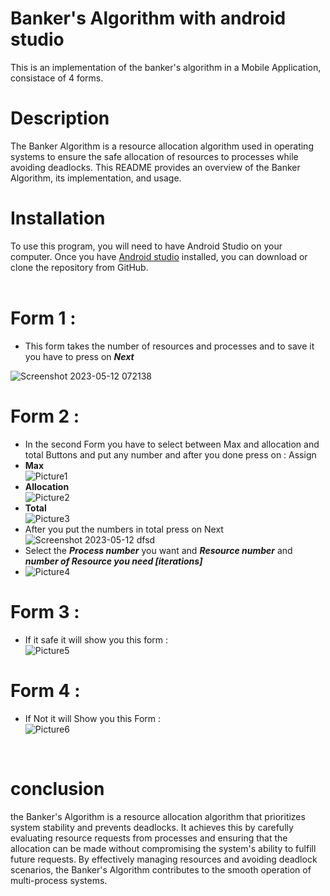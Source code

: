 # Banker's Algorithm with android studio
This is an implementation of the banker's algorithm in a Mobile Application, consistace of 4 forms.

# Description
The Banker Algorithm is a resource allocation algorithm used in operating systems to ensure the safe allocation of resources to processes while avoiding deadlocks. This README provides an overview of the Banker Algorithm, its implementation, and usage.

# Installation
To use this program, you will need to have Android Studio on your computer. Once you have [Android studio](https://developer.android.com/studio) installed, you can download or clone the repository from GitHub. <br /><br />

# Form 1 :
- This form takes the number of resources and processes and to save it you have to press on ***Next*** <br />
 
![Screenshot 2023-05-12 072138](https://github.com/YoussefTarek2911/Banker_algorithm/assets/108703940/1d307cd1-3ce5-448b-9a17-a98ff89b027c)
<br />

# Form 2 : 
- In the second Form you have to select between Max and allocation and total Buttons and put any number and after you done press on : Assign  
- **Max** <br />
![Picture1](https://github.com/YoussefTarek2911/Banker_algorithm/assets/108703940/92dbd7ad-c14f-489d-a71a-c59f2cf28678)
- **Allocation**<br />
![Picture2](https://github.com/YoussefTarek2911/Banker_algorithm/assets/108703940/88ef5571-ca45-4693-8cb2-316841eb0b2f)
- **Total**<br />
![Picture3](https://github.com/YoussefTarek2911/Banker_algorithm/assets/108703940/af3a8110-cd81-4179-8001-025b3775e105)
- After you put the numbers in total press on Next
![Screenshot 2023-05-12 dfsd](https://github.com/YoussefTarek2911/Banker_algorithm/assets/108703940/21cee9e4-d585-4921-b756-8bef7d2bd4fe)
- Select the  ***Process number*** you want and ***Resource number*** and ***number of Resource you need [iterations]*** 
- ![Picture4](https://github.com/YoussefTarek2911/Banker_algorithm/assets/108703940/c3bddf74-55ba-41c7-8dc3-56fe5a864196)
# Form 3 :
- If it safe it will show you this form : <br />
![Picture5](https://github.com/YoussefTarek2911/Banker_algorithm/assets/108703940/8e3f6af3-49ec-48cd-b307-8aab72f9ab45)
# Form 4 :
- If Not it will Show you this Form : <br />
![Picture6](https://github.com/YoussefTarek2911/Banker_algorithm/assets/108703940/f15ddbeb-cd5d-4be8-ad04-c3d82073c438)
<br />

# conclusion
the Banker's Algorithm is a resource allocation algorithm that prioritizes system stability and prevents deadlocks. It achieves this by carefully evaluating resource requests from processes and ensuring that the allocation can be made without compromising the system's ability to fulfill future requests. By effectively managing resources and avoiding deadlock scenarios, the Banker's Algorithm contributes to the smooth operation of multi-process systems.






 
 
 
 
 

